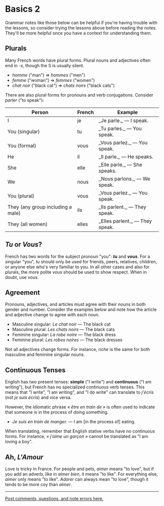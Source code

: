 # Basics 2

Grammar notes like those below can be helpful if you're having trouble with the lessons, so consider trying the lessons above before reading the notes. They'll be more helpful once you have a context for understanding them.

## Plurals

Many French words have plural forms. Plural nouns and adjectives often end in _-s_, though the S is usually silent.

*   _homme_ ("man") ⇒ _hommes_ ("men")
*   _femme_ ("woman") ⇒ _femmes_ ("women")
*   _chat noir_ ("black cat") ⇒ _chats noirs_ ("black cats")

There are also plural forms for pronouns and verb conjugations. Consider _parler_ ("to speak"):

<table>

<thead>

<tr>

<th>Person</th>

<th>French</th>

<th>Example</th>

</tr>

</thead>

<tbody>

<tr>

<td>I</td>

<td>je</td>

<td>_Je parle._ — I speak.</td>

</tr>

<tr>

<td>You (singular)</td>

<td>tu</td>

<td>_Tu parles._ — You speak.</td>

</tr>

<tr>

<td>You (formal)</td>

<td>vous</td>

<td>_Vous parlez._ — You speak.</td>

</tr>

<tr>

<td>He</td>

<td>il</td>

<td>_Il parle._ — He speaks.</td>

</tr>

<tr>

<td>She</td>

<td>elle</td>

<td>_Elle parle._ — She speaks.</td>

</tr>

<tr>

<td>We</td>

<td>nous</td>

<td>_Nous parlons._ — We speak.</td>

</tr>

<tr>

<td>You (plural)</td>

<td>vous</td>

<td>_Vous parlez._ — You speak.</td>

</tr>

<tr>

<td>They (any group including a male)</td>

<td>ils</td>

<td>_Ils parlent._ — They speak.</td>

</tr>

<tr>

<td>They (all women)</td>

<td>elles</td>

<td>_Elles parlent._ — They speak.</td>

</tr>

</tbody>

</table>

## _Tu_ or _Vous_?

French has two words for the subject pronoun "you": **_tu_** and **_vous_**. For a singular "you", _tu_ should only be used for friends, peers, relatives, children, or anyone else who's very familiar to you. In all other cases and also for plurals, the more polite _vous_ should be used to show respect. When in doubt, use _vous_.

## Agreement

Pronouns, adjectives, and articles must agree with their nouns in both gender and number. Consider the examples below and note how the article and adjective change to agree with each noun.

*   Masculine singular: _Le chat noir_ — The black cat
*   Masculine plural: _Les chats noirs_ — The black cats
*   Feminine singular: _La robe noire_ — The black dress
*   Feminine plural: _Les robes noires_ — The black dresses

Not all adjectives change forms. For instance, _riche_ is the same for both masculine and feminine singular nouns.

## Continuous Tenses

English has two present tenses: **simple** ("I write") and **continuous** ("I am writing"), but French has no specialized continuous verb tenses. This means that "I write", "I am writing", and "I do write" can translate to _j'écris_ (not _je suis écris_) and vice versa.

However, the idiomatic phrase _« être en train de »_ is often used to indicate that someone is in the process of doing something.

*   _Je suis en train de manger._ — I am [in the process of] eating.

When translating, remember that English stative verbs have no continuous forms. For instance, _« j'aime un garçon »_ cannot be translated as "I am loving a boy".

## Ah, _L'Amour_

Love is tricky in France. For people and pets, _aimer_ means "to love", but if you add an adverb, like in _aimer bien_, it means "to like". For everything else, _aimer_ only means "to like". _Adorer_ can always mean "to love", though it tends to be more coy than _aimer_.

* * *

[Post comments, questions, and note errors here.](http://www.duolingo.com/DXLi)
